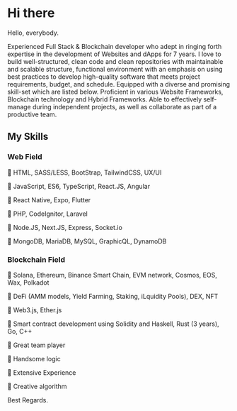 # Hi there

Hello, everybody.

Experienced Full Stack & Blockchain developer who adept in ringing forth expertise in the development of Websites and dApps for 7 years. I love to build well-structured, clean code and clean repositories with maintainable and scalable structure, functional environment with an emphasis on using best practices to develop high-quality software that meets project requirements, budget, and schedule. Equipped with a diverse and promising skill-set which are listed below. Proficient in various Website Frameworks, Blockchain technology and Hybrid Frameworks. Able to effectively self-manage during independent projects, as well as collaborate as part of a productive team.

## My Skills

### Web Field

:popcorn: HTML, SASS/LESS, BootStrap, TailwindCSS, UX/UI

:popcorn: JavaScript, ES6, TypeScript, React.JS, Angular

:popcorn: React Native, Expo, Flutter

:popcorn: PHP, CodeIgnitor, Laravel

:popcorn: Node.JS, Next.JS, Express, Socket.io

:popcorn: MongoDB, MariaDB, MySQL, GraphicQL, DynamoDB

### Blockchain Field

:popcorn: Solana, Ethereum, Binance Smart Chain, EVM network, Cosmos, EOS, Wax, Polkadot

:popcorn: DeFi (AMM models, Yield Farming, Staking, iLquidity Pools), DEX, NFT

:popcorn: Web3.js, Ether.js

:popcorn: Smart contract development using Solidity and Haskell, Rust (3 years), Go, C++

:muscle: Great team player

:muscle: Handsome logic

:muscle: Extensive Experience

:muscle: Creative algorithm

Best Regards.
